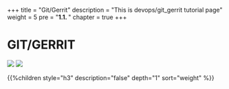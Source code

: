 +++
title = "Git/Gerrit"
description = "This is devops/git_gerrit tutorial page"
weight = 5 
pre = "<b>1.1. </b>"
chapter = true
+++

# GIT/GERRIT

![](/images/hack4easy/gerrithub.png)
![](/images/hack4easy/github.png)

{{%children style="h3" description="false" depth="1" sort="weight" %}}
